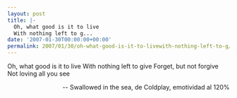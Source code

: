 ```yaml
---
layout: post
title: |-
  Oh, what good is it to live
  With nothing left to g...
date: '2007-01-30T00:00:00+00:00'
permalink: 2007/01/30/oh-what-good-is-it-to-livewith-nothing-left-to-g/
---
```

<p class="chorus">Oh, what good is it to live
With nothing left to give
Forget, but not forgive
Not loving all you see</p><p align="right">-- Swallowed in the sea, de Coldplay, emotividad al 120%</p>
